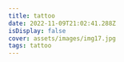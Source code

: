 ```yaml
---
title: tattoo
date: 2022-11-09T21:02:41.288Z
isDisplay: false
cover: assets/images/img17.jpg
tags: tattoo
---
```

